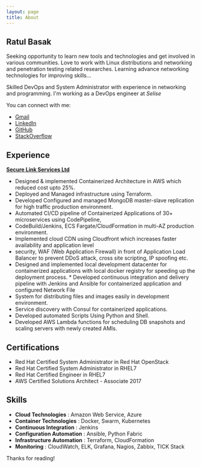 ```yaml
---
layout: page
title: About
---
```


## Ratul Basak

<p class="message">
  Seeking opportunity to learn new tools and technologies and get involved in various communities. Love to work with Linux distributions and networking and penetration testing related researches. Learning advance networking technologies for improving skills...
</p>

Skilled DevOps and System Administrator with experience in networking and programming. I'm working as a DevOps engineer at *Selise*

You can connect with me:

* [Gmail](ratulbasak93@gmail.com)
* [LinkedIn](http://www.linkedin.com/in/ratul-basak)
* [GitHub](https://github.com/ratulbasak)
* [StackOverflow](https://stackoverflow.com/users/8799395/ratul-basak)

## Experience

[**Secure Link Services Ltd**](https://selise.ch)
* Designed & implemented Containerized Architecture in AWS which reduced cost upto 25%.
* Deployed and Managed infrastructure using Terraform.
* Developed Configured and managed MongoDB master-slave replication for high traffic production environment.
* Automated CI/CD pipeline of Containerized Applications of 30+ microservices using CodePipeline,
* CodeBuild/Jenkins, ECS Fargate/CloudFormation in multi-AZ production environment.
* Implemented cloud CDN using Cloudfront which increases faster availability and application level
* security, WAF (Web Application Firewall) in front of Application Load Balancer to prevent DDoS attack, cross site scripting, IP spoofing etc.
* Designed and implemented local development datacenter for containerized applications with local docker registry for speeding up the deployment process. * Developed continuous integration and delivery pipeline with Jenkins and Ansible for containerized application and configured Network File
* System for distributing files and images easily in development environment.
* Service discovery with Consul for containerized applications.
* Developed automated Scripts Using Python and Shell.
* Developed AWS Lambda functions for scheduling DB snapshots and scaling servers with newly created AMIs.


## Certifications

* Red Hat Certified System Administrator in Red Hat OpenStack
* Red Hat Certified System Administrator in RHEL7
* Red Hat Certified Engineer in RHEL7
* AWS Certified Solutions Architect - Associate 2017


## Skills

* **Cloud Technologies** : Amazon Web Service, Azure
* **Container Technologies** : Docker, Swarm, Kubernetes
* **Continuous Integration** : Jenkins
* **Configuration Automation** : Ansible, Python Fabric
* **Infrastructure Automation** : Terraform, CloudFormation
* **Monitoring** :​ CloudWatch, ELK, Grafana, Nagios, Zabbix, TICK Stack


Thanks for reading!
